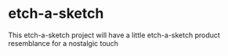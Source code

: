 # etch-a-sketch
This etch-a-sketch project will have a little etch-a-sketch product resemblance for a nostalgic touch
